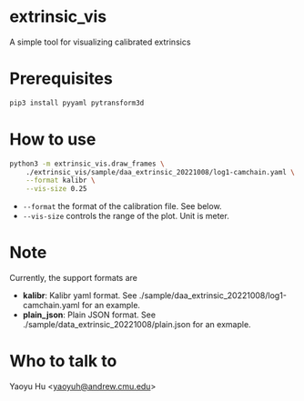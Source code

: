 # extrinsic_vis
A simple tool for visualizing calibrated extrinsics

# Prerequisites

```bash
pip3 install pyyaml pytransform3d
```

# How to use

```bash
python3 -m extrinsic_vis.draw_frames \
    ./extrinsic_vis/sample/daa_extrinsic_20221008/log1-camchain.yaml \
    --format kalibr \
    --vis-size 0.25
```

- `--format` the format of the calibration file. See below.
- `--vis-size` controls the range of the plot. Unit is meter.

# Note

Currently, the support formats are
- __kalibr__: Kalibr yaml format. See ./sample/daa_extrinsic_20221008/log1-camchain.yaml for an example.
- __plain_json__: Plain JSON format. See ./sample/data_extrinsic_20221008/plain.json for an exmaple.

# Who to talk to

Yaoyu Hu \<yaoyuh@andrew.cmu.edu\>